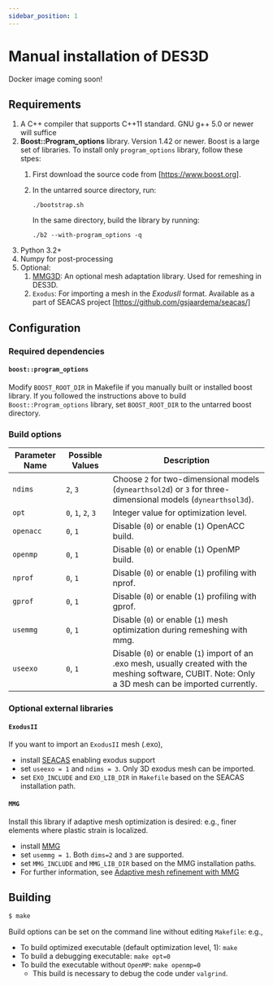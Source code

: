 ```yaml
---
sidebar_position: 1
---
```


# Manual installation of DES3D

Docker image coming soon!

## Requirements

1.  A C++ compiler that supports C++11 standard. GNU g++ 5.0 or
    newer will suffice
2.  **Boost::Program_options** library. Version 1.42 or newer. Boost is a large set of libraries. 
    To install only `program_options` library, follow these stpes:
    1. First download the source code from [https://www.boost.org]. 
    2. In the untarred source directory, run:

        ``` console
        ./bootstrap.sh
        ```

        In the same directory, build the library by running:

        ``` console
        ./b2 --with-program_options -q
        ```
3.  Python 3.2+
4.  Numpy for post-processing
5.  Optional: 
    1. [MMG3D](https://www.mmgtools.org/mmg-remesher-downloads): An optional mesh adaptation library. Used for remeshing in DES3D.
    2. `Exodus`: For importing a mesh in the *ExodusII* format. Available as a part of
    SEACAS project [https://github.com/gsjaardema/seacas/]

## Configuration

### Required dependencies

#### `boost::program_options`

Modify `BOOST_ROOT_DIR` in Makefile if you manually built or installed
boost library. If you followed the instructions above to build
`Boost::Program_options` library, set `BOOST_ROOT_DIR` to the untarred
boost directory.

### Build options

| Parameter Name | Possible Values | Description |
|----------------|-----------------|-------------|
| `ndims`        | `2`, `3`        | Choose `2` for two-dimensional models (`dynearthsol2d`) or `3` for three-dimensional models (`dynearthsol3d`). |
| `opt`          | `0`, `1`, `2`, `3` | Integer value for optimization level. |
| `openacc`      | `0`, `1`        | Disable (`0`) or enable (`1`) OpenACC build. |
| `openmp`       | `0`, `1`        | Disable (`0`) or enable (`1`) OpenMP build. |
| `nprof`       | `0`, `1`        | Disable (`0`) or enable (`1`) profiling with nprof. |
| `gprof`       | `0`, `1`        | Disable (`0`) or enable (`1`) profiling with gprof. |
| `usemmg`       | `0`, `1`        | Disable (`0`) or enable (`1`) mesh optimization during remeshing with mmg. |
| `useexo`       | `0`, `1`        | Disable (`0`) or enable (`1`) import of an .exo mesh, usually created with the meshing software, CUBIT. Note: Only a 3D mesh can be imported currently.|

### Optional external libraries

#### `ExodusII`
If you want to import an `ExodusII` mesh (.exo), 
- install [SEACAS](https://github.com/sandialabs/seacas) enabling exodus support
- set `useexo = 1` and `ndims = 3`. Only 3D exodus mesh can be imported. 
- set `EXO_INCLUDE` and `EXO_LIB_DIR` in `Makefile` based on the SEACAS installation path.

#### `MMG`
Install this library if adaptive mesh optimization is desired: e.g., finer elements where plastic strain is localized.

- install [MMG](https://github.com/MmgTools/mmg)
- set `usemmg = 1`. Both `dims=2` and `3` are supported.
- set `MMG_INCLUDE` and `MMG_LIB_DIR` based on the MMG installation paths.
- For further information, see [Adaptive mesh refinement with MMG](https://geoflac.github.io/des3d/docs/tutorial/usingmmg)

## Building

```BASH
$ make
```

Build options can be set on the command line without editing `Makefile`: e.g.,

-   To build optimized executable (default optimization level, 1): `make`
-   To build a debugging executable: `make opt=0` 
-   To build the executable without `OpenMP`: `make openmp=0` 
    - This build is necessary to debug the code under `valgrind`.
